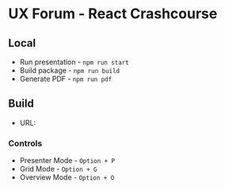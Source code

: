 # UX Forum - React Crashcourse

## Local

- Run presentation - `npm run start`
- Build package - `npm run build`
- Generate PDF - `npm run pdf`

## Build

- URL:

### Controls

- Presenter Mode - `Option + P`
- Grid Mode - `Option + G`
- Overview Mode - `Option + O`

